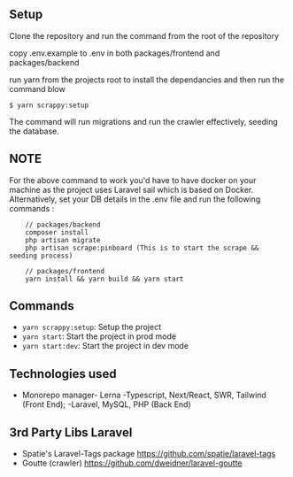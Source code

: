 ## Setup

Clone the repository and run the command from the root of the repository

copy .env.example to .env in both packages/frontend and packages/backend

run yarn from the projects root to install the dependancies and then run the command blow

```shell
$ yarn scrappy:setup
```

The command will run migrations and run the crawler effectively, seeding the database.
## NOTE

For the above command to work you'd have to have docker on your machine as the project uses Laravel sail which is based on Docker.
Alternatively, set your DB details in the .env file and run the following commands :

```shell
    // packages/backend
    composer install
    php artisan migrate
    php artisan scrape:pinboard (This is to start the scrape && seeding process)

    // packages/frontend
    yarn install && yarn build && yarn start
```

## Commands

- `yarn scrappy:setup`: Setup the project
- `yarn start`: Start the project in prod mode
- `yarn start:dev`: Start the project in dev mode

## Technologies used
- Monorepo manager- Lerna
-Typescript, Next/React, SWR, Tailwind (Front End);
-Laravel, MySQL, PHP (Back End)

## 3rd Party Libs Laravel

- Spatie's Laravel-Tags package https://github.com/spatie/laravel-tags
- Goutte (crawler) https://github.com/dweidner/laravel-goutte
